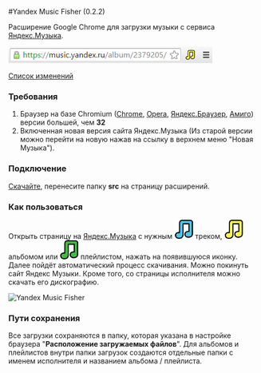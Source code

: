 #Yandex Music Fisher (0.2.2)

Расширение Google Chrome для загрузки музыки с сервиса [Яндекс.Музыка](http://music.yandex.ru/).

![Yandex Music Fisher](/publish/screen.png)

[Список изменений](/changes.md)

### Требования
1. Браузер на базе Chromium ([Chrome](http://www.google.com/chrome), [Opera](http://opera.com/),
 [Яндекс.Браузер](http://browser.yandex.ru), [Амиго](http://amigo.mail.ru)) версии большей, чем __32__
2. Включенная новая версия сайта Яндекс.Музыка
 (Из старой версии можно перейти на новую нажав на ссылку в верхнем меню "Новая Музыка").


### Подключение

[Скачайте](https://github.com/egoroof/yandex-music-fisher/archive/master.zip), 
перенесите папку __src__ на страницу расширений.

### Как пользоваться

Открыть страницу на [Яндекс.Музыка](http://music.yandex.ru/) с нужным ![blue](/src/img/blue.png) треком,
 ![yellow](/src/img/yellow.png) альбомом или ![green](/src/img/green.png) плейлистом, нажать на появившуюся иконку.
 Далее пойдёт автоматический процесс скачивания. Можно покинуть сайт Яндекс Музыки.
 Кроме того, со страницы исполнителя можно скачать его дискографию.

![Yandex Music Fisher](/publish/notifications.png)

### Пути сохранения

Все загрузки сохраняются в папку, которая указана в настройке браузера "__Расположение загружаемых файлов__".
Для альбомов и плейлистов внутри папки загрузок создаются отдельные папки с именем исполнителя и названием альбома / плейлиста.
